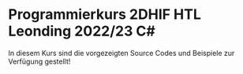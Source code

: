 # Programmierkurs 2DHIF HTL Leonding 2022/23 C#

In diesem Kurs sind die vorgezeigten Source Codes und Beispiele zur Verfügung gestellt!
